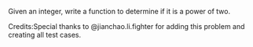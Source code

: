 
Given an integer, write a function to determine if it is a power of two.


Credits:Special thanks to @jianchao.li.fighter for adding this problem and creating all test cases.